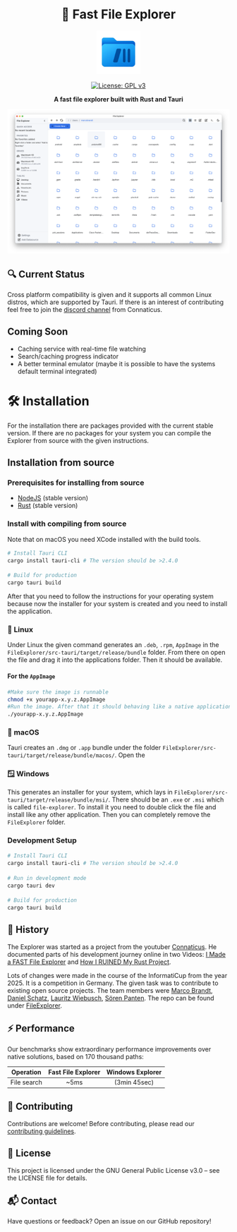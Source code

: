 <div align="center">

# 🚀 Fast File Explorer

<img src="./src-tauri/assets/images/original.png" alt="Rust Logo" width="100"/>
  
[![License: GPL v3](https://img.shields.io/badge/License-GPLv3-blue.svg)](https://www.gnu.org/licenses/gpl-3.0)

**A fast file explorer built with Rust and Tauri**

<img src="./resources/screenshot-explorer.png" alt="Fast Search Feature" width="700px"/>

</div>

## 🔍 Current Status

Cross platform compatibility is given and it supports all common Linux distros, which are supported
by Tauri. If there is an interest of contributing feel free to join the
[discord channel](https://discord.com/invite/dnVJQtNXjr) from Connaticus.

## Coming Soon

- Caching service with real-time file watching
- Search/caching progress indicator
- A better terminal emulator (maybe it is possible to have the systems default terminal integrated)

# 🛠️ Installation

For the installation there are packages provided with the current stable version. If there are no
packages for your system you can compile the Explorer from source with the given instructions.

## Installation from source

### Prerequisites for installing from source

- [NodeJS](https://nodejs.org/) (stable version)
- [Rust](https://www.rust-lang.org/) (stable version)

### Install with compiling from source

Note that on macOS you need XCode installed with the build tools.

```bash
# Install Tauri CLI
cargo install tauri-cli # The version should be >2.4.0

# Build for production
cargo tauri build
```

After that you need to follow the instructions for your operating system because now the installer
for your system is created and you need to install the application.

### 🐧 Linux

Under Linux the given command generates an `.deb`, `.rpm`, `AppImage` in the
`FileExplorer/src-tauri/target/release/bundle` folder. From there on open the file and drag it into
the applications folder. Then it should be available.

#### For the `AppImage`

```bash
#Make sure the image is runnable
chmod +x yourapp-x.y.z.AppImage
#Run the image. After that it should behaving like a native application
./yourapp-x.y.z.AppImage
```

### 🍎 macOS

Tauri creates an `.dmg` or `.app` bundle under the folder
`FileExplorer/src-tauri/target/release/bundle/macos/`. Open the

### 🪟 Windows

This generates an installer for your system, which lays in
`FileExplorer/src-tauri/target/release/bundle/msi/`. There should be an `.exe` or `.msi` which is
called `file-explorer`. To install it you need to double click the file and install like any other
application. Then you can completely remove the `FileExplorer` folder.

### Development Setup

```bash
# Install Tauri CLI
cargo install tauri-cli # The version should be >2.4.0

# Run in development mode
cargo tauri dev

# Build for production
cargo tauri build
```

## 📄 History

The Explorer was started as a project from the youtuber
[Connaticus](https://www.youtube.com/@conaticus). He documented parts of his development journey
online in two Videos:
[I Made a FAST File Explorer](https://youtu.be/Z60f2g-COJY?si=PHWogkV1R_wD8dza) and
[How I RUINED My Rust Project](https://youtu.be/4wdAZQROc4A?si=9ksfN2TcxdDI41BD).

Lots of changes were made in the course of the InformatiCup from the year 2025. It is a competition
in Germany. The given task was to contribute to existing open source projects. The team members were
[Marco Brandt](https://github.com/CodeMarco05), [Daniel Schatz](https://github.com/xd1i0),
[Lauritz Wiebusch](https://github.com/wielauritz), [Sören Panten](https://github.com/SPKonig). The
repo can be found under [FileExplorer](https://github.com/CodeMarco05/FileExplorer).

## ⚡ Performance

Our benchmarks show extraordinary performance improvements over native solutions, based on 170
thousand paths:

| Operation   | Fast File Explorer | Windows Explorer |
| ----------- | :----------------: | :--------------: |
| File search |        ~5ms        |   (3min 45sec)   |

## 🤝 Contributing

Contributions are welcome! Before contributing, please read our
[contributing guidelines](CONTRIBUTING.md).

## 📝 License

This project is licensed under the GNU General Public License v3.0 – see the LICENSE file for details.

## 📬 Contact

Have questions or feedback? Open an issue on our GitHub repository!
